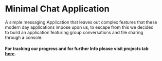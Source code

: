 Minimal Chat Application
========================

A simple messaging Application that leaves out complex features that these modern day applications impose upon us, to escape from this we decided to build an application featuring group conversations and file sharing through a console.

#### For tracking our progress and for further Info please visit projects tab [here](https://github.com/TheMinimalists/TheMinimalists/projects/1).
